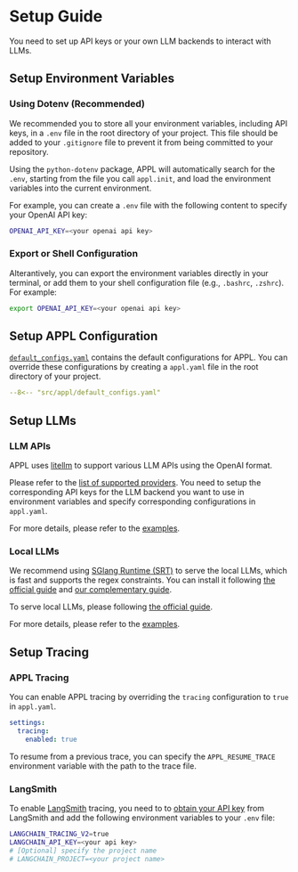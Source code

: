 # Setup Guide
You need to set up API keys or your own LLM backends to interact with LLMs.

## Setup Environment Variables

### Using Dotenv (Recommended)
We recommended you to store all your environment variables, including API keys, in a `.env` file in the root directory of your project. This file should be added to your `.gitignore` file to prevent it from being committed to your repository.

Using the `python-dotenv` package, APPL will automatically search for the `.env`, starting from the file you call `appl.init`, and load the environment variables into the current environment.

For example, you can create a `.env` file with the following content to specify your OpenAI API key:

```bash title=".env"
OPENAI_API_KEY=<your openai api key>
```

### Export or Shell Configuration
Alterantively, you can export the environment variables directly in your terminal, or add them to your shell configuration file (e.g., `.bashrc`, `.zshrc`). For example:
```bash
export OPENAI_API_KEY=<your openai api key>
```

## Setup APPL Configuration
[`default_configs.yaml`](https://github.com/appl-team/appl/blob/main/src/appl/default_configs.yaml) contains the default configurations for APPL. You can override these configurations by creating a `appl.yaml` file in the root directory of your project.

```yaml title="default_configs.yaml" linenums="1"
--8<-- "src/appl/default_configs.yaml"
```

## Setup LLMs

### LLM APIs
APPL uses [litellm](https://docs.litellm.ai/) to support various LLM APIs using the OpenAI format.

Please refer to the [list of supported providers](https://docs.litellm.ai/docs/providers). You need to setup the corresponding API keys for the LLM backend you want to use in environment variables and specify corresponding configurations in `appl.yaml`.

For more details, please refer to the [examples](./examples/usage/servers.md#api).

### Local LLMs
We recommend using [SGlang Runtime (SRT)](https://github.com/sgl-project/sglang?tab=readme-ov-file#backend-sglang-runtime-srt) to serve the local LLMs, which is fast and supports the regex constraints. You can install it following [the official guide](https://github.com/sgl-project/sglang?tab=readme-ov-file#install) and [our complementary guide](install.md#install-sglang-optional).

To serve local LLMs, please following [the official guide](https://github.com/sgl-project/sglang?tab=readme-ov-file#backend-sglang-runtime-srt).

For more details, please refer to the [examples](./examples/usage/servers.md#local).

## Setup Tracing

### APPL Tracing
You can enable APPL tracing by overriding the `tracing` configuration to `true` in `appl.yaml`.
```yaml title="appl.yaml"
settings:
  tracing:
    enabled: true
```

To resume from a previous trace, you can specify the `APPL_RESUME_TRACE` environment variable with the path to the trace file.

### LangSmith
To enable [LangSmith](https://docs.smith.langchain.com/) tracing, you need to to [obtain your API key](https://smith.langchain.com/settings) from LangSmith and add the following environment variables to your `.env` file:

```bash title=".env"
LANGCHAIN_TRACING_V2=true
LANGCHAIN_API_KEY=<your api key>
# [Optional] specify the project name
# LANGCHAIN_PROJECT=<your project name>
```
